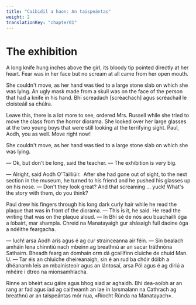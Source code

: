 ```yaml
---
title: "Caibidil a haon: An taispeántas"
weight: 2
translationKey: "chapter01"
---
```


# The exhibition

A long knife hung inches above the girl, its bloody tip pointed directly at her heart. Fear was in her face but no scream at all came from her open mouth.

She couldn't move, as her hand was tied to a large stone slab on which she was lying.  An ugly mask made from a skull was on the face of the person that had a knife in his hand. Bhí screadach [scréachach] agus scréachaíl le cloisteáil sa chúlra.

Leave this, there is a lot more to see, ordered Mrs. Russell while she tried to move the class from the horror diorama. She looked over her large glasses at the two young boys that were still looking at the terrifying sight. Paul, Aodh, you as well. Move right now!

She couldn't move, as her hand was tied to a large stone slab on which she was lying.

— Ok, but don't be long, said the teacher. — The exhibition is very big.

— Alright, said Aodh O'Táilliúir.  After she had gone out of sight, to the next section in the museum, he turned to his friend and he pushed his glasses up on his nose. — Don't they look great? And that screaming ... yuck! What's the story with them, do you think?

Paul drew his fingers through his long dark curly hair while he read the plaque that was in front of the diorama. — This is it, he said. He read the writing that was on the plaque aloud. — In  Bhí sé de nós acu buachaillí óga a íobairt, mar shampla. Chreid na Manatayaigh gur shásaigh fuil daoine óga a ndéithe feargacha.

— Iuch! arsa Aodh arís agus é ag cur strainceanna air féin. — Sin bealach amháin lena chinntiú nach mbeinn ag breathnú ar an sacar tráthnóna Sathairn. Bheadh fearg an domhain orm dá gcaillfinn cluiche de chuid Man. U.
— Tar éis an chluiche dheireanaigh, sin é an rud ba chóir dóibh a dhéanamh leis an mbainisteoir agus an lántosaí, arsa Pól agus é ag díriú a mhéire i dtreo na mionsamhlacha.

Rinne an bheirt acu gáire agus bhog siad ar aghaidh. Bhí dea-aoibh ar an rang ar fad agus iad ag caitheamh an lae in Iarsmalann na Cathrach ag breathnú ar an taispeántas mór nua, «Ríocht Rúnda na Manatayach».

